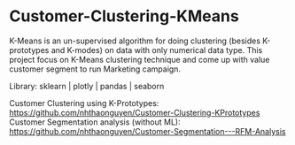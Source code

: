 # Customer-Clustering-KMeans
K-Means is an un-supervised algorithm for doing clustering (besides K-prototypes and K-modes) on data with only numerical data type. This project focus on K-Means clustering technique and come up with value customer segment to run Marketing campaign.

Library: sklearn | plotly | pandas | seaborn 

Customer Clustering using K-Prototypes: https://github.com/nhthaonguyen/Customer-Clustering-KPrototypes
Customer Segmentation analysis (without ML): https://github.com/nhthaonguyen/Customer-Segmentation---RFM-Analysis


